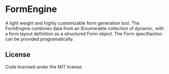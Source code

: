 # FormEngine

A light weight and highly customizable form generation tool. The FormEngine combines data from
an IEnumerable collection of dynamic, with a form layout definition as a structured Form object.
The Form specifiaction can be provided programatically.

## License

Code licensed under the MIT license.
